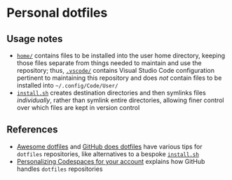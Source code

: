 # Personal dotfiles

## Usage notes

- [`home/`](home) contains files to be installed into the user home directory,
  keeping those files separate from things needed to maintain and use the
  repository; thus, [`.vscode/`](.vscode) contains Visual Studio Code
  configuration pertinent to maintaining this repository and does _not_ contain
  files to be installed into `~/.config/Code/User/`
- [`install.sh`](install.sh) creates destination directories and then symlinks
  files _individually_, rather than symlink entire directories, allowing finer
  control over which files are kept in version control

## References

- [Awesome dotfiles](https://github.com/webpro/awesome-dotfiles) and
  [GitHub does dotfiles](https://dotfiles.github.io/) have various tips for
  `dotfiles` repositories, like alternatives to a bespoke
  [`install.sh`](install.sh)
- [Personalizing Codespaces for your account](https://docs.github.com/github/developing-online-with-codespaces/personalizing-codespaces-for-your-account)
  explains how GitHub handles `dotfiles` repositories
